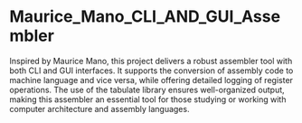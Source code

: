 # Maurice_Mano_CLI_AND_GUI_Assembler
Inspired by Maurice Mano, this project delivers a robust assembler tool with both CLI and GUI interfaces. It supports the conversion of assembly code to machine language and vice versa, while offering detailed logging of register operations. The use of the tabulate library ensures well-organized output, making this assembler an essential tool for those studying or working with computer architecture and assembly languages.
